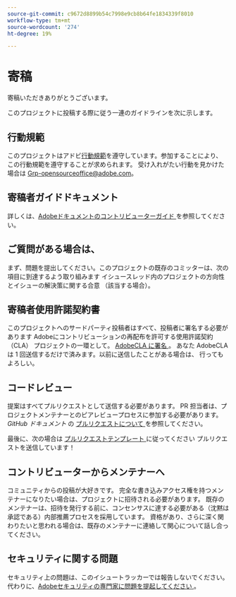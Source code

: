 ```yaml
---
source-git-commit: c9672d8899b54c7998e9cb8b64fe1834339f8010
workflow-type: tm+mt
source-wordcount: '274'
ht-degree: 19%

---
```

# 寄稿

寄稿いただきありがとうございます。

このプロジェクトに投稿する際に従う一連のガイドラインを次に示します。

## 行動規範

このプロジェクトはアドビ[行動規範](code-of-conduct.md)を遵守しています。参加することにより、
この行動規範を遵守することが求められます。 受け入れがたい行動を見かけた場合は
[Grp-opensourceoffice@adobe.com](mailto:Grp-opensourceoffice@adobe.com)。

## 寄稿者ガイドドキュメント

詳しくは、[Adobeドキュメントのコントリビューターガイド ](https://experienceleague.adobe.com/ja/docs/contributor/contributor-guide/introduction) を参照してください。

## ご質問がある場合は、

まず、問題を提出してください。このプロジェクトの既存のコミッターは、次の項目に到達するよう取り組みます
イシュースレッド内のプロジェクトの方向性とイシューの解決策に関する合意
（該当する場合）。

## 寄稿者使用許諾契約書

このプロジェクトへのサードパーティ投稿者はすべて、投稿者に署名する必要があります
Adobeにコントリビューションの再配布を許可する使用許諾契約（CLA）
プロジェクトの一環として。 [AdobeCLA に署名 ](https://opensource.adobe.com/cla.html)。 あなた
AdobeCLA は 1 回送信するだけで済みます。以前に送信したことがある場合は、
行ってもよろしい。

## コードレビュー

提案はすべてプルリクエストとして送信する必要があります。 PR 担当者は、プロジェクトメンテナーとのピアレビュープロセスに参加する必要があります。 _GitHub ドキュメント_ の [ プルリクエストについて ](https://docs.github.com/en/pull-requests/collaborating-with-pull-requests/proposing-changes-to-your-work-with-pull-requests/about-pull-requests) を参照してください。

最後に、次の場合は [ プルリクエストテンプレート ](PULL_REQUEST_TEMPLATE.md) に従ってください
プルリクエストを送信しています！

## コントリビューターからメンテナーへ

コミュニティからの投稿が大好きです。 完全な書き込みアクセス権を持つメンテナーになりたい場合は、プロジェクトに招待される必要があります。 既存のメンテナーは、招待を発行する前に、コンセンサスに達する必要がある（沈黙は承認である）内部推薦プロセスを採用しています。 資格があり、さらに深く関わりたいと思われる場合は、既存のメンテナーに連絡して関心について話し合ってください。

## セキュリティに関する問題

セキュリティ上の問題は、このイシュートラッカーでは報告しないでください。 代わりに、[Adobeセキュリティの専門家に問題を提起してください ](https://helpx.adobe.com/jp/security/alertus.html)。
